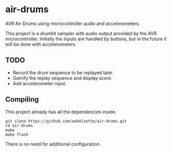 # air-drums

AVR Air Drums using microcontroller audio and accelerometers.

This project is a drumkit sampler with audio output provided by the AVR microcontroller.
Initially the inputs are handled by buttons, but in the future it will be done with accelerometers.

## TODO

* Record the drum sequence to be replayed later.
* Gamify the replay sequence and display score.
* Add accelerometer input.

## Compiling

This project already has all the dependencies inside.
```
git clone https://github.com/aedalzotto/air-drums.git
cd air-drums
make
make flash
```

There is no need for additional configuration.
